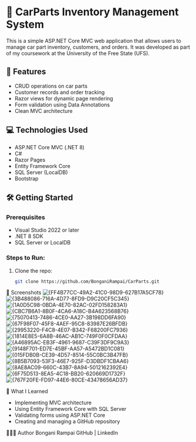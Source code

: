 # 🚗 CarParts Inventory Management System

This is a simple ASP.NET Core MVC web application that allows users to manage car part inventory, customers, and orders. It was developed as part of my coursework at the University of the Free State (UFS).

## 📌 Features

- CRUD operations on car parts
- Customer records and order tracking
- Razor views for dynamic page rendering
- Form validation using Data Annotations
- Clean MVC architecture

## 💻 Technologies Used

- ASP.NET Core MVC (.NET 8)
- C#
- Razor Pages
- Entity Framework Core
- SQL Server (LocalDB)
- Bootstrap

## 🛠️ Getting Started

### Prerequisites
- Visual Studio 2022 or later
- .NET 8 SDK
- SQL Server or LocalDB

### Steps to Run:
1. Clone the repo:
   ```bash
   git clone https://github.com/BonganiRampai/CarParts.git

📸 Screenshots
![{FF4B77CC-49A2-41C0-98D9-627B17A5CF78}](https://github.com/user-attachments/assets/8b346051-ee71-49bf-915e-1fbd3bd33165)
![{3B488086-716A-4D77-8FD9-D9C20CF5C345}](https://github.com/user-attachments/assets/4c8b9477-c1ae-4416-afe6-600cf8c9882c)
![{1A0D5C98-0BDA-4E70-82AC-02FD158283A1}](https://github.com/user-attachments/assets/5804a890-7cbd-49c6-9605-2a052ab1f44f)
![{CBC7B6A1-8B0F-4CA6-A18C-B4A623568B76}](https://github.com/user-attachments/assets/fbf4d3ac-ad66-446a-91bb-0f980b668ec9)
![{75070413-7486-4CE0-AA27-3B198DD6FA90}](https://github.com/user-attachments/assets/825bf9cb-5f61-4803-b9a8-df210d9ae47f)
![{67F98F07-45F8-4AEF-95C8-83987E26BFDB}](https://github.com/user-attachments/assets/08a76c8e-0abc-4303-abae-66fb9e7336a8)
![{29953220-F4C8-4E07-B342-F68200FC7936}](https://github.com/user-attachments/assets/ed7e887e-ed77-41be-82a7-9c23e5e5f610)
![{1814E8E5-6A8B-46AC-AB1C-749F0F0CFDAA}](https://github.com/user-attachments/assets/67709eec-d982-4eb1-8a9d-17cb7554543c)
![{A46895AC-EB3F-4961-9687-C39F3DF9C9A3}](https://github.com/user-attachments/assets/3ee8afb6-5e69-418c-bfad-8571fd3afe89)
![{9148F701-ED7E-45BF-AA57-A5472BD1C081}](https://github.com/user-attachments/assets/04220ebe-7b1d-4ecf-b36e-71da5ce64d9a)
![{015FDB0B-CE39-4D57-8514-55C0BC3B47FB}](https://github.com/user-attachments/assets/cdacf166-8c7f-42b7-98bb-387754147fc2)
![{8B5B7093-53F3-46E7-925F-D3DBDF1CBAA6}](https://github.com/user-attachments/assets/d9d6f75e-1207-4da9-92ed-a9726cb12b4c)
![{8AE8AC09-660C-43B7-8A94-5012162392E4}](https://github.com/user-attachments/assets/b6f0c9cc-3abe-4261-9dbd-9df58586f4a6)
![{6F75D513-8EA5-4C18-BB20-620669D1732F}](https://github.com/user-attachments/assets/543af193-9de2-4ac3-b9cb-c92a6c986125)
![{767F20FE-FD97-44E6-80CE-43478656AD37}](https://github.com/user-attachments/assets/4d70361d-7314-4d8e-b345-a17c4da491f3)

🧠 What I Learned
- Implementing MVC architecture
- Using Entity Framework Core with SQL Server
- Validating forms using ASP.NET Core
- Creating and managing a GitHub repository

🙋🏽‍♂️ Author
Bongani Rampai
GitHub | LinkedIn




